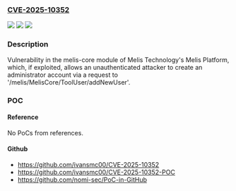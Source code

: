 ### [CVE-2025-10352](https://cve.mitre.org/cgi-bin/cvename.cgi?name=CVE-2025-10352)
![](https://img.shields.io/static/v1?label=Product&message=Melis%20Platform&color=blue)
![](https://img.shields.io/static/v1?label=Version&message=0%20&color=brightgreen)
![](https://img.shields.io/static/v1?label=Vulnerability&message=CWE-862%20Missing%20Authorization&color=brightgreen)

### Description

Vulnerability in the melis-core module of Melis Technology's Melis Platform, which, if exploited, allows an unauthenticated attacker to create an administrator account via a request to '/melis/MelisCore/ToolUser/addNewUser'.

### POC

#### Reference
No PoCs from references.

#### Github
- https://github.com/ivansmc00/CVE-2025-10352
- https://github.com/ivansmc00/CVE-2025-10352-POC
- https://github.com/nomi-sec/PoC-in-GitHub

